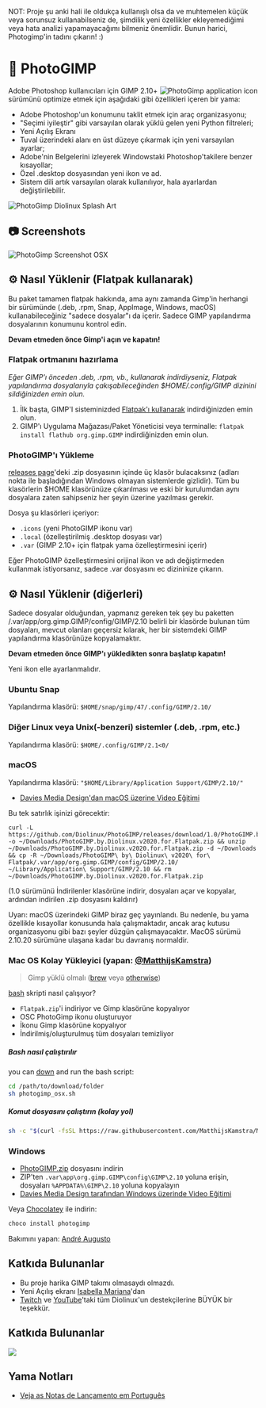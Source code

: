 NOT: Proje şu anki hali ile oldukça kullanışlı olsa da ve muhtemelen küçük veya sorunsuz kullanabilseniz de, şimdilik yeni özellikler ekleyemediğimi veya hata analizi yapamayacağımı bilmeniz önemlidir. Bunun harici, Photogimp'in tadını çıkarın! :)

# 🎨 PhotoGIMP

<img src="./.local/share/icons/hicolor/256x256/apps/photogimp.png" align="right" alt="PhotoGimp application icon" title="PhotoGimp application icon">

Adobe Photoshop kullanıcıları için GIMP 2.10+ sürümünü optimize etmek için aşağıdaki gibi özellikleri içeren bir yama:

* Adobe Photoshop'un konumunu taklit etmek için araç organizasyonu;
* "Seçimi iyileştir" gibi varsayılan olarak yüklü gelen yeni Python filtreleri;
* Yeni Açılış Ekranı
* Tuval üzerindeki alanı en üst düzeye çıkarmak için yeni varsayılan ayarlar;
* Adobe'nin Belgelerini izleyerek Windowstaki Photoshop'takilere benzer kısayollar;
* Özel .desktop dosyasından yeni ikon ve ad.
* Sistem dili artık varsayılan olarak kullanılıyor, hala ayarlardan değiştirilebilir.

![PhotoGimp Diolinux Splash Art](./.var/app/org.gimp.GIMP/config/GIMP/2.10/splashes/photogimp-diolinux-splash.png)

## 📷 Screenshots

![PhotoGimp Screenshot OSX](./screenshots/osx.png)

## ⚙ Nasıl Yüklenir (Flatpak kullanarak)

Bu paket tamamen flatpak hakkında, ama aynı zamanda Gimp'in herhangi bir sürümünde (.deb, .rpm, Snap, AppImage, Windows, macOS) kullanabileceğiniz "sadece dosyalar"ı da içerir. Sadece GIMP yapılandırma dosyalarının konumunu kontrol edin.

**Devam etmeden önce Gimp'i açın ve kapatın!**

### Flatpak ortmanını hazırlama

*Eğer GIMP'ı önceden .deb, .rpm, vb., kullanarak indirdiyseniz, Flatpak yapılandırma dosyalarıyla çakışabileceğinden  $HOME/.config/GIMP dizinini sildiğinizden emin olun.*

1. İlk başta, GIMP'I sisteminizded [Flatpak'ı kullanarak](https://flatpak.org/setup/) indirdiğinizden emin olun.
2. GIMP'ı Uygulama Mağazası/Paket Yöneticisi veya terminalle:
   ```flatpak install flathub org.gimp.GIMP``` indirdiğinizden emin olun.

### PhotoGIMP'ı Yükleme

[releases page](https://github.com/Diolinux/PhotoGIMP/releases)'deki .zip dosyasının içinde üç klasör bulacaksınız (adları nokta ile başladığından Windows olmayan sistemlerde gizlidir). Tüm bu klasörlerin $HOME klasörünüze çıkarılması ve eski bir kurulumdan aynı dosyalara zaten sahipseniz her şeyin üzerine yazılması gerekir.

Dosya şu klasörleri içeriyor:

* `.icons` (yeni PhotoGIMP ikonu var)
* `.local` (özelleştirilmiş .desktop dosyası var)
* `.var` (GIMP 2.10+ için flatpak yama özelleştirmesini içerir)

Eğer PhotoGIMP özelleştirmesini orijinal ikon ve adı değiştirmeden kullanmak istiyorsanız, sadece .var dosyasını ec dizininize çıkarın.

## ⚙ Nasıl Yüklenir (diğerleri)

Sadece dosyalar olduğundan, yapmanız gereken tek şey bu paketten /.var/app/org.gimp.GIMP/config/GIMP/2.10 belirli bir klasörde bulunan tüm dosyaları, mevcut olanları geçersiz kılarak, her bir sistemdeki GIMP yapılandırma klasörünüze kopyalamaktır.

**Devam etmeden önce GIMP'ı yükledikten sonra başlatıp kapatın!**

Yeni ikon elle ayarlanmalıdır.

### Ubuntu Snap

Yapılandırma klasörü: `$HOME/snap/gimp/47/.config/GIMP/2.10/`

### Diğer Linux veya Unix(-benzeri) sistemler (.deb, .rpm, etc.)

Yapılandırma klasörü: `$HOME/.config/GIMP/2.1<0/`

### macOS

Yapılandırma klasörü: `"$HOME/Library/Application Support/GIMP/2.10/"`

* [Davies Media Design'dan macOS üzerine Video Eğitimi](https://youtu.be/5nXhtaGQs9U)

Bu tek satırlık işinizi görecektir:
```console
curl -L https://github.com/Diolinux/PhotoGIMP/releases/download/1.0/PhotoGIMP.by.Diolinux.v2020.for.Flatpak.zip -o ~/Downloads/PhotoGIMP.by.Diolinux.v2020.for.Flatpak.zip && unzip ~/Downloads/PhotoGIMP.by.Diolinux.v2020.for.Flatpak.zip -d ~/Downloads && cp -R ~/Downloads/PhotoGIMP\ by\ Diolinux\ v2020\ for\ Flatpak/.var/app/org.gimp.GIMP/config/GIMP/2.10/ ~/Library/Application\ Support/GIMP/2.10 && rm ~/Downloads/PhotoGIMP.by.Diolinux.v2020.for.Flatpak.zip
```
(1.0 sürümünü İndirilenler klasörüne indirir, dosyaları açar ve kopyalar, ardından indirilen .zip dosyasını kaldırır)

Uyarı: macOS üzerindeki GIMP biraz geç yayınlandı. Bu nedenle, bu yama özellikle kısayollar konusunda hala çalışmaktadır, ancak araç kutusu organizasyonu gibi bazı şeyler düzgün çalışmayacaktır. MacOS sürümü 2.10.20 sürümüne ulaşana kadar bu davranış normaldir.

### Mac OS Kolay Yükleyici (yapan: [@MatthijsKamstra](https://github.com/MatthijsKamstra))

> Gimp yüklü olmalı ([brew](https://formulae.brew.sh/cask/gimp) veya [otherwise](https://www.gimp.org/downloads/))

[bash](https://raw.githubusercontent.com/MatthijsKamstra/Mac-setup/master/install/photogimp_osx.sh) skripti nasıl çalışıyor?

* `Flatpak.zip`'i indiriyor ve Gimp klasörüne kopyalıyor
* OSC PhotoGimp ikonu oluşturuyor
* İkonu Gimp klasörüne kopyalıyor
* İndirilmiş/oluşturulmuş tüm dosyaları temizliyor

##### Bash nasıl çalıştırılır

you can [down](https://raw.githubusercontent.com/MatthijsKamstra/Mac-setup/master/install/photogimp_osx.sh) and run the bash script:

```bash
cd /path/to/download/folder
sh photogimp_osx.sh
```

##### Komut dosyasını çalıştırın (kolay yol)


```bash
sh -c "$(curl -fsSL https://raw.githubusercontent.com/MatthijsKamstra/Mac-setup/master/install/photogimp_osx.sh)"
```

### Windows

* [PhotoGIMP.zip](https://github.com/Diolinux/PhotoGIMP/releases) dosyasını indirin
* ZIP'ten `.var\app\org.gimp.GIMP\config\GIMP\2.10` yoluna erişin, dosyaları `%APPDATA%\GIMP\2.10` yoluna kopyalayın
* [Davies Media Design tarafından Windows üzerinde Video Eğitimi](https://youtu.be/57DNUsf4A-0)

Veya [Chocolatey](https://chocolatey.org/) ile indirin:
```powershell
choco install photogimp
```
Bakımını yapan: [André Augusto](https://github.com/AndreAugustoAAQ)

## Katkıda Bulunanlar 

* Bu proje harika GIMP takımı olmasaydı olmazdı.
* Yeni Açılış ekranı [Isabella Mariana](https://www.pexels.com/pt-br/@isabella-mariana-1022505)'dan
* [Twitch](https://twitch.tv/Diolinux) ve [YouTube](https://youtube.com/Diolinux)'taki tüm Diolinux'un destekçilerine BÜYÜK bir teşekkür.

## Katkıda Bulunanlar
<a align="center" href="https://github.com/Diolinux/PhotoGIMP/graphs/contributors">
  <img src="https://contrib.rocks/image?repo=Diolinux/PhotoGIMP" />
</a>

## Yama Notları
-  [Veja as Notas de Lançamento em Português](https://diolinux.com.br/2020/06/photogimp-2020.html)
